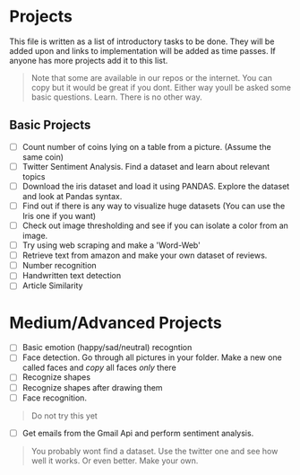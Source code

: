 # Projects 

This file is written as a list of introductory tasks to be done. They will be added upon and links to implementation will be added as time passes. 
If anyone has more projects add it to this list.
> Note that some are available in our repos or the internet. You can copy but it would be great if you dont. Either way youll be asked some basic questions. Learn. There is no other way.


## Basic Projects

- [ ] Count number of coins lying on a table from a picture. (Assume the same coin)
- [ ] Twitter Sentiment Analysis. Find a dataset and learn about relevant topics
- [ ] Download the iris dataset and load it using PANDAS. Explore the dataset and look at Pandas syntax.
- [ ] Find out if there is any way to visualize huge datasets (You can use the Iris one if you want)
- [ ] Check out image thresholding and see if you can isolate a color from an image.
- [ ] Try using web scraping and make a 'Word-Web'
- [ ] Retrieve text from amazon and make your own dataset of reviews. 
- [ ] Number recognition
- [ ] Handwritten text detection
- [ ] Article Similarity

# Medium/Advanced Projects 

- [ ] Basic emotion (happy/sad/neutral) recogntion
- [ ] Face detection. Go through all pictures in your folder. Make a new one called faces and *copy* all faces *only* there
- [ ] Recognize shapes 
- [ ] Recognize shapes after drawing them
- [ ] Face recognition. 
> Do not try this yet
- [ ] Get emails from the Gmail Api and perform sentiment analysis. 
> You probably wont find a dataset. Use the twitter one and see how well it works. Or even better. Make your own.

